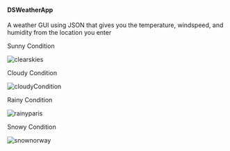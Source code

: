 #### DSWeatherApp
A weather GUI using JSON that gives you the 
temperature, windspeed, and humidity 
from the location you enter


Sunny Condition

![clearskies](https://github.com/lilligee/DSWeatherApp/assets/101375370/e79a26e3-d555-4371-8993-c71f10489cec)


Cloudy Condition

![cloudyCondition](https://github.com/lilligee/DSWeatherApp/assets/101375370/59371769-f943-43e4-80c3-fb29cd406496)


Rainy Condition

![rainyparis](https://github.com/lilligee/DSWeatherApp/assets/101375370/f5098ee5-5414-4ec0-a908-c46d776351a1)

Snowy Condition

![snownorway](https://github.com/lilligee/DSWeatherApp/assets/101375370/27a5065f-6487-4c10-b34e-e5c6cd490d6f)
